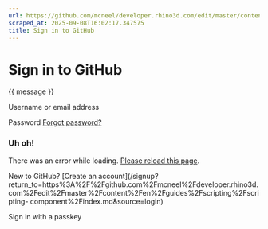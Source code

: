 ```yaml
---
url: https://github.com/mcneel/developer.rhino3d.com/edit/master/content/en/guides/scripting/scripting-component/index.md
scraped_at: 2025-09-08T16:02:17.347575
title: Sign in to GitHub
---
```


# Sign in to GitHub

{{ message }}

Username or email address

Password  [Forgot password?](/password_reset)

###  Uh oh!

There was an error while loading. [Please reload this page]().

New to GitHub? [Create an
account](/signup?return_to=https%3A%2F%2Fgithub.com%2Fmcneel%2Fdeveloper.rhino3d.com%2Fedit%2Fmaster%2Fcontent%2Fen%2Fguides%2Fscripting%2Fscripting-
component%2Findex.md&source=login)

Sign in with a passkey

